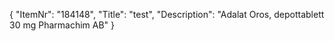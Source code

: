 {
  "ItemNr": "184148",
  "Title": "test",
  "Description": "Adalat Oros, depottablett 30 mg Pharmachim AB"
}